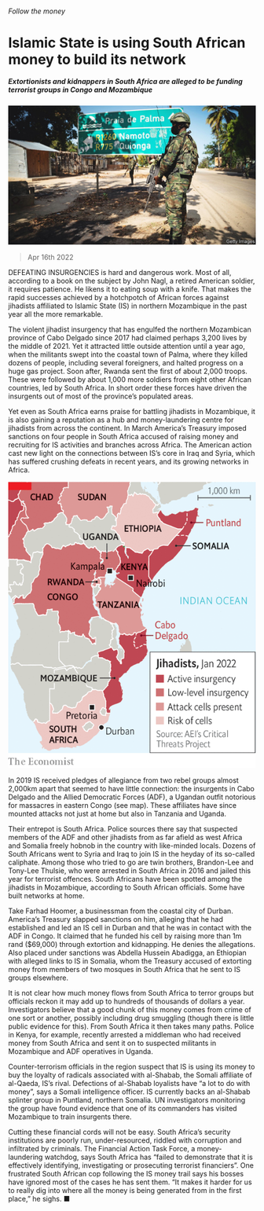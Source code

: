 ###### Follow the money

# Islamic State is using South African money to build its network 

##### Extortionists and kidnappers in South Africa are alleged to be funding terrorist groups in Congo and Mozambique 

![image](images/20220416_MAP002_0.jpg) 

> Apr 16th 2022 

DEFEATING INSURGENCIES is hard and dangerous work. Most of all, according to a book on the subject by John Nagl, a retired American soldier, it requires patience. He likens it to eating soup with a knife. That makes the rapid successes achieved by a hotchpotch of African forces against jihadists affiliated to Islamic State (IS) in northern Mozambique in the past year all the more remarkable.

The violent jihadist insurgency that has engulfed the northern Mozambican province of Cabo Delgado since 2017 had claimed perhaps 3,200 lives by the middle of 2021. Yet it attracted little outside attention until a year ago, when the militants swept into the coastal town of Palma, where they killed dozens of people, including several foreigners, and halted progress on a huge gas project. Soon after, Rwanda sent the first of about 2,000 troops. These were followed by about 1,000 more soldiers from eight other African countries, led by South Africa. In short order these forces have driven the insurgents out of most of the province’s populated areas.


Yet even as South Africa earns praise for battling jihadists in Mozambique, it is also gaining a reputation as a hub and money-laundering centre for jihadists from across the continent. In March America’s Treasury imposed sanctions on four people in South Africa accused of raising money and recruiting for IS activities and branches across Africa. The American action cast new light on the connections between IS’s core in Iraq and Syria, which has suffered crushing defeats in recent years, and its growing networks in Africa.

![image](images/20220416_MAM200.png) 


In 2019 IS received pledges of allegiance from two rebel groups almost 2,000km apart that seemed to have little connection: the insurgents in Cabo Delgado and the Allied Democratic Forces (ADF), a Ugandan outfit notorious for massacres in eastern Congo (see map). These affiliates have since mounted attacks not just at home but also in Tanzania and Uganda.

Their entrepot is South Africa. Police sources there say that suspected members of the ADF and other jihadists from as far afield as west Africa and Somalia freely hobnob in the country with like-minded locals. Dozens of South Africans went to Syria and Iraq to join IS in the heyday of its so-called caliphate. Among those who tried to go are twin brothers, Brandon-Lee and Tony-Lee Thulsie, who were arrested in South Africa in 2016 and jailed this year for terrorist offences. South Africans have been spotted among the jihadists in Mozambique, according to South African officials. Some have built networks at home.

Take Farhad Hoomer, a businessman from the coastal city of Durban. America’s Treasury slapped sanctions on him, alleging that he had established and led an IS cell in Durban and that he was in contact with the ADF in Congo. It claimed that he funded his cell by raising more than 1m rand ($69,000) through extortion and kidnapping. He denies the allegations. Also placed under sanctions was Abdella Hussein Abadigga, an Ethiopian with alleged links to IS in Somalia, whom the Treasury accused of extorting money from members of two mosques in South Africa that he sent to IS groups elsewhere.

It is not clear how much money flows from South Africa to terror groups but officials reckon it may add up to hundreds of thousands of dollars a year. Investigators believe that a good chunk of this money comes from crime of one sort or another, possibly including drug smuggling (though there is little public evidence for this). From South Africa it then takes many paths. Police in Kenya, for example, recently arrested a middleman who had received money from South Africa and sent it on to suspected militants in Mozambique and ADF operatives in Uganda.

Counter-terrorism officials in the region suspect that IS is using its money to buy the loyalty of radicals associated with al-Shabab, the Somali affiliate of al-Qaeda, IS’s rival. Defections of al-Shabab loyalists have “a lot to do with money”, says a Somali intelligence officer. IS currently backs an al-Shabab splinter group in Puntland, northern Somalia. UN investigators monitoring the group have found evidence that one of its commanders has visited Mozambique to train insurgents there.

Cutting these financial cords will not be easy. South Africa’s security institutions are poorly run, under-resourced, riddled with corruption and infiltrated by criminals. The Financial Action Task Force, a money-laundering watchdog, says South Africa has “failed to demonstrate that it is effectively identifying, investigating or prosecuting terrorist financiers”. One frustrated South African cop following the IS money trail says his bosses have ignored most of the cases he has sent them. “It makes it harder for us to really dig into where all the money is being generated from in the first place,” he sighs. ■

